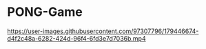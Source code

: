 # PONG-Game

https://user-images.githubusercontent.com/97307796/179446674-d4f2c48a-6282-424d-96f4-6fd3e7d7036b.mp4

